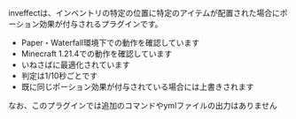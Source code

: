 inveffectは、インベントリの特定の位置に特定のアイテムが配置された場合にポーション効果が付与されるプラグインです。

- Paper・Waterfall環境下での動作を確認しています
- Minecraft 1.21.4での動作を確認しています
- いねさばに最適化されています
- 判定は1/10秒ごとです
- 既に同じポーション効果が付与されている場合には上書きされます

なお、このプラグインでは追加のコマンドやymlファイルの出力はありません